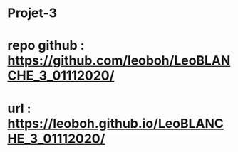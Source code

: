 # Projet-3

# repo github : https://github.com/leoboh/LeoBLANCHE_3_01112020/

# url : https://leoboh.github.io/LeoBLANCHE_3_01112020/

